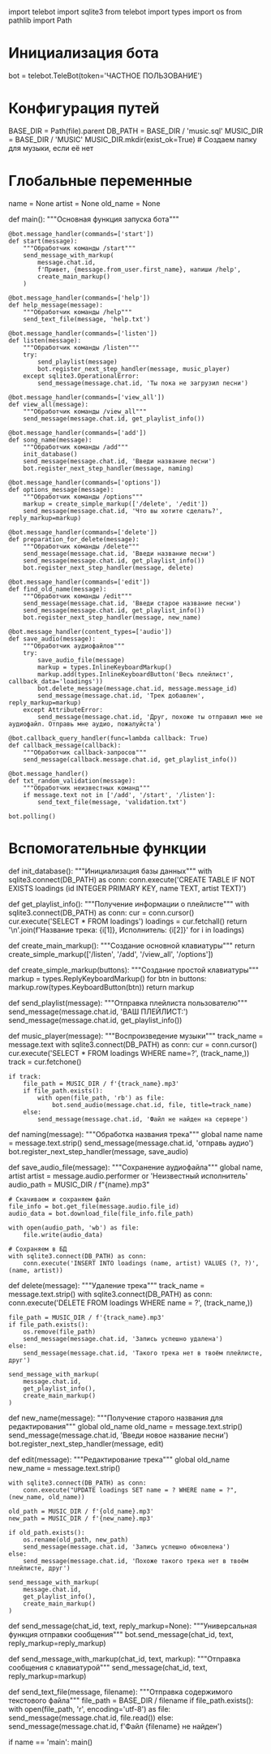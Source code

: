 import telebot
import sqlite3
from telebot import types
import os
from pathlib import Path

# Инициализация бота

bot = telebot.TeleBot(token='ЧАСТНОЕ ПОЛЬЗОВАНИЕ')

# Конфигурация путей

BASE_DIR = Path(file).parent
DB_PATH = BASE_DIR / 'music.sql'
MUSIC_DIR = BASE_DIR / 'MUSIC'
MUSIC_DIR.mkdir(exist_ok=True) # Создаем папку для музыки, если её нет

# Глобальные переменные

name = None
artist = None
old_name = None

def main():
"""Основная функция запуска бота"""

    @bot.message_handler(commands=['start'])
    def start(message):
        """Обработчик команды /start"""
        send_message_with_markup(
            message.chat.id,
            f'Привет, {message.from_user.first_name}, напиши /help',
            create_main_markup()
        )

    @bot.message_handler(commands=['help'])
    def help_message(message):
        """Обработчик команды /help"""
        send_text_file(message, 'help.txt')

    @bot.message_handler(commands=['listen'])
    def listen(message):
        """Обработчик команды /listen"""
        try:
            send_playlist(message)
            bot.register_next_step_handler(message, music_player)
        except sqlite3.OperationalError:
            send_message(message.chat.id, 'Ты пока не загрузил песни')

    @bot.message_handler(commands=['view_all'])
    def view_all(message):
        """Обработчик команды /view_all"""
        send_message(message.chat.id, get_playlist_info())

    @bot.message_handler(commands=['add'])
    def song_name(message):
        """Обработчик команды /add"""
        init_database()
        send_message(message.chat.id, 'Введи название песни')
        bot.register_next_step_handler(message, naming)

    @bot.message_handler(commands=['options'])
    def options_message(message):
        """Обработчик команды /options"""
        markup = create_simple_markup(['/delete', '/edit'])
        send_message(message.chat.id, 'Что вы хотите сделать?', reply_markup=markup)

    @bot.message_handler(commands=['delete'])
    def preparation_for_delete(message):
        """Обработчик команды /delete"""
        send_message(message.chat.id, 'Введи название песни')
        send_message(message.chat.id, get_playlist_info())
        bot.register_next_step_handler(message, delete)

    @bot.message_handler(commands=['edit'])
    def find_old_name(message):
        """Обработчик команды /edit"""
        send_message(message.chat.id, 'Введи старое название песни')
        send_message(message.chat.id, get_playlist_info())
        bot.register_next_step_handler(message, new_name)

    @bot.message_handler(content_types=['audio'])
    def save_audio(message):
        """Обработчик аудиофайлов"""
        try:
            save_audio_file(message)
            markup = types.InlineKeyboardMarkup()
            markup.add(types.InlineKeyboardButton('Весь плейлист', callback_data='loadings'))
            bot.delete_message(message.chat.id, message.message_id)
            send_message(message.chat.id, 'Трек добавлен', reply_markup=markup)
        except AttributeError:
            send_message(message.chat.id, 'Друг, похоже ты отправил мне не аудиофайл. Отправь мне аудио, пожалуйста')

    @bot.callback_query_handler(func=lambda callback: True)
    def callback_message(callback):
        """Обработчик callback-запросов"""
        send_message(callback.message.chat.id, get_playlist_info())

    @bot.message_handler()
    def txt_random_validation(message):
        """Обработчик неизвестных команд"""
        if message.text not in ['/add', '/start', '/listen']:
            send_text_file(message, 'validation.txt')

    bot.polling()

# Вспомогательные функции

def init_database():
"""Инициализация базы данных"""
with sqlite3.connect(DB_PATH) as conn:
conn.execute('CREATE TABLE IF NOT EXISTS loadings (id INTEGER PRIMARY KEY, name TEXT, artist TEXT)')

def get_playlist_info():
"""Получение информации о плейлисте"""
with sqlite3.connect(DB_PATH) as conn:
cur = conn.cursor()
cur.execute('SELECT \* FROM loadings')
loadings = cur.fetchall()
return '\n'.join(f'Название трека: {i[1]}, Исполнитель: {i[2]}' for i in loadings)

def create_main_markup():
"""Создание основной клавиатуры"""
return create_simple_markup(['/listen', '/add', '/view_all', '/options'])

def create_simple_markup(buttons):
"""Создание простой клавиатуры"""
markup = types.ReplyKeyboardMarkup()
for btn in buttons:
markup.row(types.KeyboardButton(btn))
return markup

def send_playlist(message):
"""Отправка плейлиста пользователю"""
send_message(message.chat.id, 'ВАШ ПЛЕЙЛИСТ:')
send_message(message.chat.id, get_playlist_info())

def music_player(message):
"""Воспроизведение музыки"""
track_name = message.text
with sqlite3.connect(DB_PATH) as conn:
cur = conn.cursor()
cur.execute('SELECT \* FROM loadings WHERE name=?', (track_name,))
track = cur.fetchone()

    if track:
        file_path = MUSIC_DIR / f'{track_name}.mp3'
        if file_path.exists():
            with open(file_path, 'rb') as file:
                bot.send_audio(message.chat.id, file, title=track_name)
        else:
            send_message(message.chat.id, 'Файл не найден на сервере')

def naming(message):
"""Обработка названия трека"""
global name
name = message.text.strip()
send_message(message.chat.id, 'отправь аудио')
bot.register_next_step_handler(message, save_audio)

def save_audio_file(message):
"""Сохранение аудиофайла"""
global name, artist
artist = message.audio.performer or 'Неизвестный исполнитель'
audio_path = MUSIC_DIR / f"{name}.mp3"

    # Скачиваем и сохраняем файл
    file_info = bot.get_file(message.audio.file_id)
    audio_data = bot.download_file(file_info.file_path)

    with open(audio_path, 'wb') as file:
        file.write(audio_data)

    # Сохраняем в БД
    with sqlite3.connect(DB_PATH) as conn:
        conn.execute('INSERT INTO loadings (name, artist) VALUES (?, ?)', (name, artist))

def delete(message):
"""Удаление трека"""
track_name = message.text.strip()
with sqlite3.connect(DB_PATH) as conn:
conn.execute('DELETE FROM loadings WHERE name = ?', (track_name,))

    file_path = MUSIC_DIR / f'{track_name}.mp3'
    if file_path.exists():
        os.remove(file_path)
        send_message(message.chat.id, 'Запись успешно удалена')
    else:
        send_message(message.chat.id, 'Такого трека нет в твоём плейлисте, друг')

    send_message_with_markup(
        message.chat.id,
        get_playlist_info(),
        create_main_markup()
    )

def new_name(message):
"""Получение старого названия для редактирования"""
global old_name
old_name = message.text.strip()
send_message(message.chat.id, 'Введи новое название песни')
bot.register_next_step_handler(message, edit)

def edit(message):
"""Редактирование трека"""
global old_name
new_name = message.text.strip()

    with sqlite3.connect(DB_PATH) as conn:
        conn.execute("UPDATE loadings SET name = ? WHERE name = ?", (new_name, old_name))

    old_path = MUSIC_DIR / f'{old_name}.mp3'
    new_path = MUSIC_DIR / f'{new_name}.mp3'

    if old_path.exists():
        os.rename(old_path, new_path)
        send_message(message.chat.id, 'Запись успешно обновлена')
    else:
        send_message(message.chat.id, 'Похоже такого трека нет в твоём плейлисте, друг')

    send_message_with_markup(
        message.chat.id,
        get_playlist_info(),
        create_main_markup()
    )

def send_message(chat_id, text, reply_markup=None):
"""Универсальная функция отправки сообщения"""
bot.send_message(chat_id, text, reply_markup=reply_markup)

def send_message_with_markup(chat_id, text, markup):
"""Отправка сообщения с клавиатурой"""
send_message(chat_id, text, reply_markup=markup)

def send_text_file(message, filename):
"""Отправка содержимого текстового файла"""
file_path = BASE_DIR / filename
if file_path.exists():
with open(file_path, 'r', encoding='utf-8') as file:
send_message(message.chat.id, file.read())
else:
send_message(message.chat.id, f'Файл {filename} не найден')

if name == 'main':
main()
